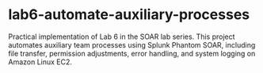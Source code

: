 # lab6-automate-auxiliary-processes
Practical implementation of Lab 6 in the SOAR lab series. This project automates auxiliary team processes using Splunk Phantom SOAR, including file transfer, permission adjustments, error handling, and system logging on Amazon Linux EC2.
